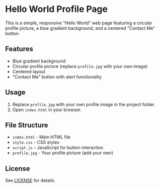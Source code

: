 # Hello World Profile Page

This is a simple, responsive "Hello World" web page featuring a circular profile picture, a blue gradient background, and a centered "Contact Me" button.

## Features
- Blue gradient background
- Circular profile picture (replace `profile.jpg` with your own image)
- Centered layout
- "Contact Me" button with alert functionality

## Usage
1. Replace `profile.jpg` with your own profile image in the project folder.
2. Open `index.html` in your browser.

## File Structure
- `index.html` - Main HTML file
- `style.css` - CSS styles
- `script.js` - JavaScript for button interaction
- `profile.jpg` - Your profile picture (add your own)

## License
See [LICENSE](LICENSE) for details.
